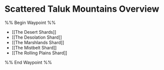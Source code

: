 # Scattered Taluk Mountains Overview
%% Begin Waypoint %%
- [[The Desert Shards]]
- [[The Desolation Shard]]
- [[The Marshlands Shard]]
- [[The Mistbelt Shard]]
- [[The Rolling Plains Shard]]

%% End Waypoint %%